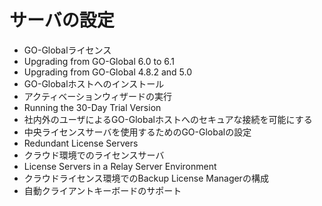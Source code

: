 # サーバの設定

- GO-Globalライセンス
- Upgrading from GO-Global 6.0 to 6.1
- Upgrading from GO-Global 4.8.2 and 5.0
- GO-Globalホストへのインストール
- アクティベーションウィザードの実行
- Running the 30-Day Trial Version
- 社内外のユーザによるGO-Globalホストへのセキュアな接続を可能にする
- 中央ライセンスサーバを使用するためのGO-Globalの設定
- Redundant License Servers
- クラウド環境でのライセンスサーバ
- License Servers in a Relay Server Environment
- クラウドライセンス環境でのBackup License Managerの構成
- 自動クライアントキーボードのサポート